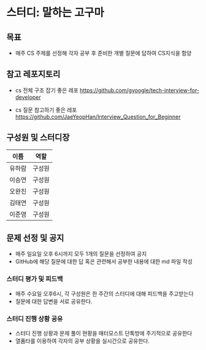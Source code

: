 # 스터디: 말하는 고구마

## 목표

- 매주 CS 주제를 선정해 각자 공부 후 준비한 개별 질문에 답하여 CS지식을 함양

## 참고 레포지토리

- cs 전체 구조 잡기 좋은 레포
  https://github.com/gyoogle/tech-interview-for-developer

- cs 질문 참고하기 좋은 레포
  https://github.com/JaeYeopHan/Interview_Question_for_Beginner

## 구성원 및 스터디장

| 이름   | 역할   |
| ------ | ------ |
| 유하람 | 구성원 |
| 이승연 | 구성원 |
| 오완진 | 구성원 |
| 김태연 | 구성원 |
| 이준영 | 구성원 |

## 문제 선정 및 공지

- 매주 일요일 오후 6시까지 모두 1개의 질문을 선정하여 공지
- GitHub에 해당 질문에 대한 답 혹은 관련해서 공부한 내용에 대한 md 파일 작성

### 스터디 평가 및 피드백

- 매주 수요일 오후6시, 각 구성원은 한 주간의 스터디에 대해 피드백을 주고받는다
- 질문에 대한 답변을 서로 공유한다.

### 스터디 진행 상황 공유

- 스터디 진행 상황과 문제 풀이 현황을 매터모스트 단톡방에 주기적으로 공유한다
- 열품타를 이용하여 각자의 공부 상황을 실시간으로 공유한다.
